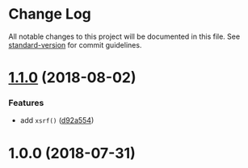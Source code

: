 # Change Log

All notable changes to this project will be documented in this file. See [standard-version](https://github.com/conventional-changelog/standard-version) for commit guidelines.

<a name="1.1.0"></a>
# [1.1.0](https://github.com/ambar/create-fetch/compare/v1.0.0...v1.1.0) (2018-08-02)


### Features

* add `xsrf()` ([d92a554](https://github.com/ambar/create-fetch/commit/d92a554))



<a name="1.0.0"></a>
# 1.0.0 (2018-07-31)
